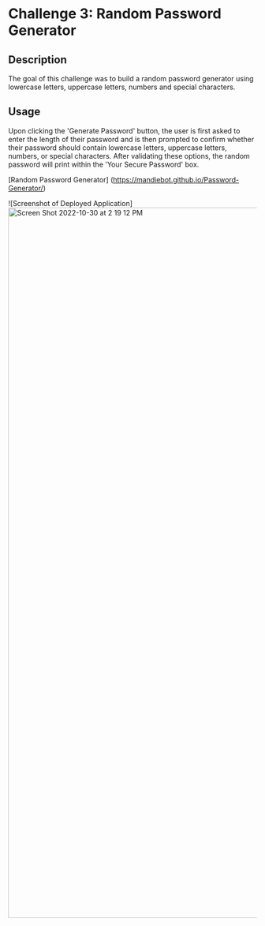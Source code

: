 # Challenge 3: Random Password Generator

## Description

The goal of this challenge was to build a random password generator using lowercase letters, uppercase letters, numbers and special characters.

## Usage

Upon clicking the 'Generate Password' button, the user is first asked to enter the length of their password and is then prompted to confirm whether their password should contain lowercase letters, uppercase letters, numbers, or special characters. After validating these options, the random password will print within the 'Your Secure Password' box.

[Random Password Generator] (https://mandiebot.github.io/Password-Generator/)

![Screenshot of Deployed Application] <img width="1440" alt="Screen Shot 2022-10-30 at 2 19 12 PM" src="https://user-images.githubusercontent.com/115324641/198899864-ea3bd7f1-69ca-405a-9ce2-7346f5178422.png">
